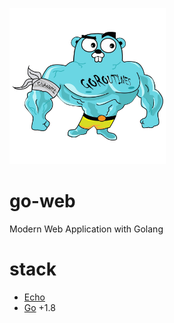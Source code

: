 ![big-gopher](big-gopher.png)

# go-web
Modern Web Application with Golang

# stack
- [Echo](https://echo.labstack.com/)
- [Go](https://golang.org/) +1.8